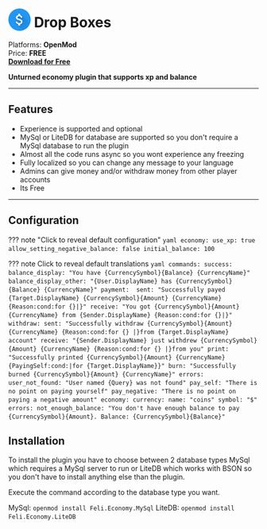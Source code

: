# <img src="/assets/images/plugins/economy/logo.png" width="45" style="vertical-align: bottom; border-radius: 50%"/> Drop Boxes

Platforms: **OpenMod**  
Price: **FREE**  
**[Download for Free](https://docs.fplugins.com/plugins/economy/#installation)**

**Unturned economy plugin that supports xp and balance**

---

## Features

- Experience is supported and optional
- MySql or LiteDB for database are supported so you don't require a MySql database to run the plugin
- Almost all the code runs async so you wont experience any freezing
- Fully localized so you can change any message to your language
- Admins can give money and/or withdraw money from other player accounts
- Its Free

---

## Configuration

??? note "Click to reveal default configuration"
`yaml
    economy:
      use_xp: true
      allow_setting_negative_balance: false
      initial_balance: 100
    `

??? note Click to reveal default translations
`yaml
    commands:
    success: 
      balance_display: "You have {CurrencySymbol}{Balance} {CurrencyName}"
      balance_display_other: "{User.DisplayName} has {CurrencySymbol}{Balance} {CurrencyName}"
      payment: 
        sent: "Successfully payed {Target.DisplayName} {CurrencySymbol}{Amount} {CurrencyName} {Reason:cond:for {}|}"
        receive: "You got {CurrencySymbol}{Amount} {CurrencyName} from {Sender.DisplayName} {Reason:cond:for {}|}"
      withdraw:
        sent: "Successfully withdraw {CurrencySymbol}{Amount} {CurrencyName} {Reason:cond:for {} |}from {Target.DisplayName} account"
        receive: "{Sender.DisplayName} just withdrew {CurrencySymbol}{Amount} {CurrencyName} {Reason:cond:for {} |}from you"
      print: "Successfully printed {CurrencySymbol}{Amount} {CurrencyName} {PayingSelf:cond:|for {Target.DisplayName}}"
      burn: "Successfully burned {CurrencySymbol}{Amount} {CurrencyName}"
    errors:
      user_not_found: "User named {Query} was not found"
      pay_self: "There is no point on paying yourself"
      pay_negative: "There is no point on paying a negative amount"
  economy:
    currency:
      name: "coins"
      symbol: "$"
    errors:
      not_enough_balance: "You don't have enough balance to pay {CurrencySymbol}{Amount}. Balance: {CurrencySymbol}{Balance}"
    `

## Installation

To install the plugin you have to choose between 2 database types MySql which requires a MySql server to run or LiteDB which works with BSON so you don't have to install anything else than the plugin.

Execute the command according to the database type you want.

MySql: `openmod install Feli.Economy.MySql`
LiteDB: `openmod install Feli.Economy.LiteDB`
